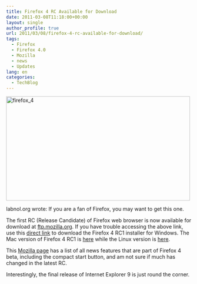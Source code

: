 ```yaml
---
title: Firefox 4 RC Available for Download
date: 2011-03-08T11:18:00+00:00
layout: single
author_profile: true
url: 2011/03/08/firefox-4-rc-available-for-download/
tags:
  - Firefox
  - Firefox 4.0
  - Mozilla
  - news
  - Updates
lang: en
categories: 
  - TechBlog
---
```

[<img title="firefox_4" border="0" alt="firefox_4" src="http://lh5.ggpht.com/_vaUVXcmC3OI/TXYJaG6SzHI/AAAAAAAADmw/qrxP49IMZ0k/firefox_4_thumb%5B2%5D.jpg?imgmax=800" width="500" height="283" />](http://lh4.ggpht.com/_vaUVXcmC3OI/TXYJX9tuLxI/AAAAAAAADms/ygRI9ovDlyg/s1600-h/firefox_4%5B4%5D.jpg)

labnol.org wrote: If you are a fan of Firefox, you may want to get this one.

The first RC (Release Candidate) of Firefox web browser is now available for download at [ftp.mozilla.org](ftp://ftp.mozilla.org/). If you have trouble accessing the above link, use this [direct link](http://ftp.mozilla.org/pub/mozilla.org/firefox/nightly/4.0rc1-candidates/build1/win32/en-US/) to download the Firefox 4 RC1 installer for Windows. The Mac version of Firefox 4 RC1 is [here](http://ftp.mozilla.org/pub/mozilla.org/firefox/nightly/4.0rc1-candidates/build1/mac/en-US/) while the Linux version is [here](http://ftp.mozilla.org/pub/mozilla.org/firefox/nightly/4.0rc1-candidates/build1/linux-i686/en-US/).

This [Mozilla page](http://www.mozilla.com/en-US/firefox/beta/features/) has a list of all news features that are part of Firefox 4 beta, including the compact start button, and am not sure if much has changed in the latest RC.

Interestingly, the final release of Internet Explorer 9 is just round the corner.